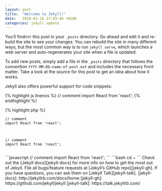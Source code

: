 ```yaml
---
layout: post
title:  "Welcome to Jekyll!"
date:   2018-02-16 17:03:48 +0100
categories: jekyll update
---
```

You’ll findrrrr this post in your `_posts` directory. Go ahead and edit it and re-build the site to see your changes. You can rebuild the site in many different ways, but the most common way is to run `jekyll serve`, which launches a web server and auto-regenerates your site when a file is updated.

To add new posts, simply add a file in the `_posts` directory that follows the convention `YYYY-MM-DD-name-of-post.ext` and includes the necessary front matter. Take a look at the source for this post to get an idea about how it works.

Jekyll also offers powerful support for code snippets:

{% highlight js linenos %}
// comment
import React from 'react';
{% endhighlight %}


{% highlight php %}
<?php

echo 'Hello world!';

{% endhighlight %}

```ruby
sdfsf
```





<pre class=' line-numbers'><code class="language-javascript">// comment
import React from 'react';
 
</code></pre>


<pre  data-line='1-3'><code class="language-javascript">
// comment
import React from 'react';
 
</code></pre>



```javascript
// comment
import React from 'react';
```

```bash
cd ~
```


Check out the [Jekyll docs][jekyll-docs] for more info on how to get the most out of Jekyll. File all bugs/feature requests at [Jekyll’s GitHub repo][jekyll-gh]. If you have questions, you can ask them on [Jekyll Talk][jekyll-talk].

[jekyll-docs]: http://jekyllrb.com/docs/home
[jekyll-gh]:   https://github.com/jekyll/jekyll
[jekyll-talk]: https://talk.jekyllrb.com/
